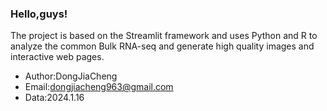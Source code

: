 ### Hello,guys!

The project is based on the Streamlit framework and uses Python and R to analyze the common Bulk RNA-seq and generate high quality images and interactive web pages.

- Author:DongJiaCheng 
- Email:dongjiacheng963@gmail.com
- Data:2024.1.16